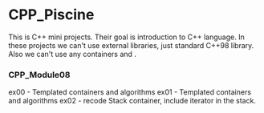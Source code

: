 # CPP_Piscine
This is C++ mini projects. Their goal is introduction to C++ language. In these projects we can't use 
external libraries, just standard C++98 library. Also we can't use any containers and <algorithm>.

### CPP_Module08
ex00 - Templated containers and algorithms
ex01 - Templated containers and algorithms
ex02 - recode Stack container, include iterator in the stack.
